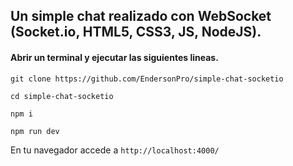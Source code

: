 ## Un simple chat realizado con WebSocket (Socket.io, HTML5, CSS3, JS, NodeJS).

#### Abrir un terminal y ejecutar las siguientes lineas.


`git clone https://github.com/EndersonPro/simple-chat-socketio`

`cd simple-chat-socketio`

`npm i`

`npm run dev`

En tu navegador accede a `http://localhost:4000/`

